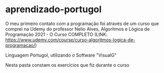 # aprendizado-portugol


O meu primeiro contato com a programação foi através de um curso que comprei na Udemy
do professor Nelio Alves, Algoritmos e Lógica de Programação 2021 - O Curso COMPLETO
(LINK: https://www.udemy.com/course/curso-algoritmos-logica-de-programacao/)

Linguagem Portugol, utilizando o Software "VisualG"

Nesta pasta constam os exercícios que fiz durante o curso

